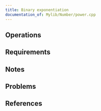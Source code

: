 ```yaml
---
title: Binary exponentiation
documentation_of: Mylib/Number/power.cpp
---
```


## Operations

## Requirements

## Notes

## Problems

## References
